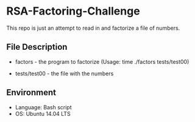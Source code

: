 # RSA-Factoring-Challenge

This repo is just an attempt to read in and factorize a file of numbers.

## File Description

* factors - the program to factorize (Usage: time ./factors tests/test00)

* tests/test00 - the file with the numbers

## Environment

* Language: Bash script
* OS: Ubuntu 14.04 LTS
